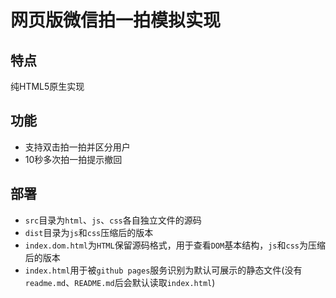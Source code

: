 # 网页版微信拍一拍模拟实现

## 特点

纯HTML5原生实现

## 功能

- 支持双击拍一拍并区分用户
- 10秒多次拍一拍提示撤回

## 部署

- `src`目录为`html`、`js`、`css`各自独立文件的源码
- `dist`目录为`js`和`css`压缩后的版本
- `index.dom.html`为`HTML`保留源码格式，用于查看`DOM`基本结构，`js`和`css`为压缩后的版本
- `index.html`用于被`github pages`服务识别为默认可展示的静态文件(没有`readme.md`、`README.md`后会默认读取`index.html`)
